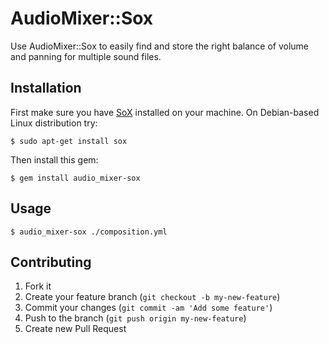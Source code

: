 # AudioMixer::Sox

Use AudioMixer::Sox to easily find and store the right balance of volume and panning for multiple sound files.

## Installation

First make sure you have [SoX][sox] installed on your machine. On Debian-based Linux distribution try:

[sox]: http://sox.sourceforge.net/

    $ sudo apt-get install sox

Then install this gem:

    $ gem install audio_mixer-sox

## Usage

    $ audio_mixer-sox ./composition.yml

## Contributing

1. Fork it
2. Create your feature branch (`git checkout -b my-new-feature`)
3. Commit your changes (`git commit -am 'Add some feature'`)
4. Push to the branch (`git push origin my-new-feature`)
5. Create new Pull Request
